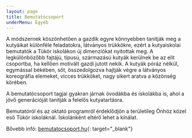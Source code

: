 ```yaml
---
layout: page
title: Bemutatócsoport
underMenu: Egyéb
---
```


A módszernek köszönhetően a gazdik egyre könnyebben tanítják meg a kutyáikat különféle feladatokra, látványos trükkökre, ezért a kutyaiskolai bemutatók a Tükör iskolákon új dimenziókat nyitottak meg. A legkülönbözőbb fajtájú, típusú, származású kutyák kerülnek be az elit csoportba, ha kellően motivált gazdi jutott nekik. A kutyák póráz nélkül, egymással békében, sőt, összedolgozva hajtják végre a látványos koreográfia elemeket, vicces trükköket, nagy sikert aratva a közönség körében.

A bemutatócsoport tagjai gyakran járnak óvodákba és iskolákba is, ahol a jövő generációját tanítják a felelős kutyatartásra.

Bemutatóról és az oktató programról érdeklődjön a területileg Önhöz közel eső Tükör iskoláknál. Iskolánként eltérő lehet a kínálat.

Bővebb infó:  [bemutatocsoport.hu](http://bemutatocsoport.hu){: target="_blank"}